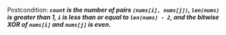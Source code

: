 Postcondition: ***`count` is the number of pairs `(nums[i], nums[j])`, `len(nums)` is greater than 1, `i` is less than or equal to `len(nums) - 2`, and the bitwise XOR of `nums[i]` and `nums[j]` is even.***